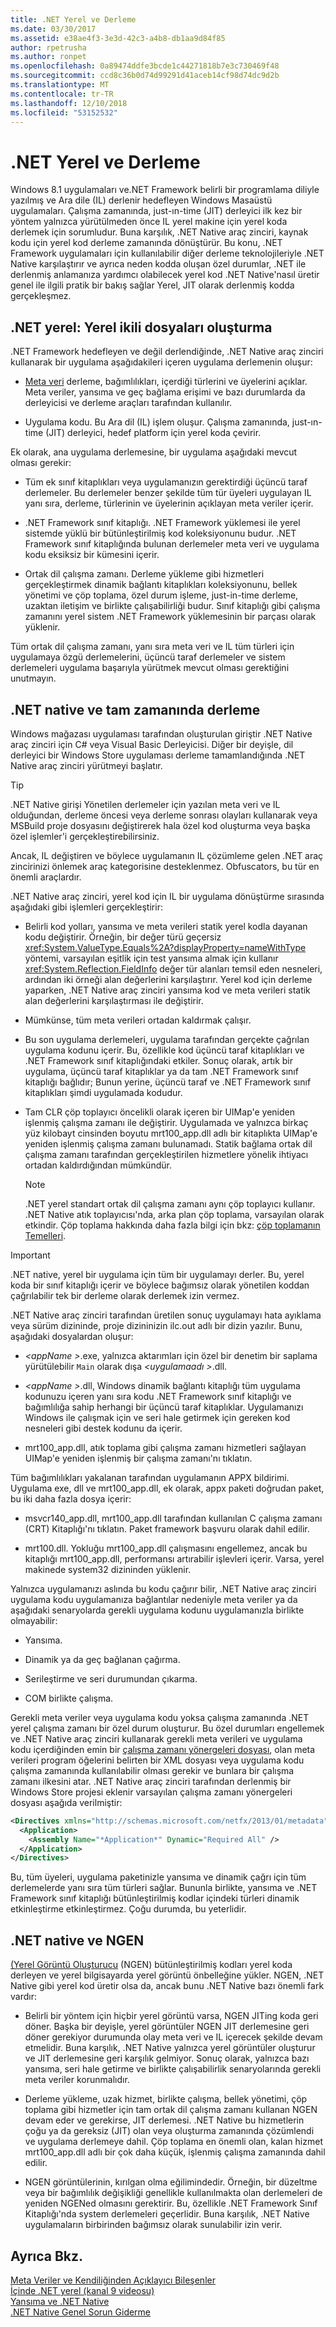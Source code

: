 ```yaml
---
title: .NET Yerel ve Derleme
ms.date: 03/30/2017
ms.assetid: e38ae4f3-3e3d-42c3-a4b8-db1aa9d84f85
author: rpetrusha
ms.author: ronpet
ms.openlocfilehash: 0a89474ddfe3bcde1c44271818b7e3c730469f48
ms.sourcegitcommit: ccd8c36b0d74d99291d41aceb14cf98d74dc9d2b
ms.translationtype: MT
ms.contentlocale: tr-TR
ms.lasthandoff: 12/10/2018
ms.locfileid: "53152532"
---
```

# <a name="net-native-and-compilation"></a>.NET Yerel ve Derleme
Windows 8.1 uygulamaları ve.NET Framework belirli bir programlama diliyle yazılmış ve Ara dile (IL) derlenir hedefleyen Windows Masaüstü uygulamaları. Çalışma zamanında, just-ın-time (JIT) derleyici ilk kez bir yöntem yalnızca yürütülmeden önce IL yerel makine için yerel koda derlemek için sorumludur. Buna karşılık, .NET Native araç zinciri, kaynak kodu için yerel kod derleme zamanında dönüştürür. Bu konu, .NET Framework uygulamaları için kullanılabilir diğer derleme teknolojileriyle .NET Native karşılaştırır ve ayrıca neden kodda oluşan özel durumlar, .NET ile derlenmiş anlamanıza yardımcı olabilecek yerel kod .NET Native'nasıl üretir genel ile ilgili pratik bir bakış sağlar Yerel, JIT olarak derlenmiş kodda gerçekleşmez.  
  
## <a name="net-native-generating-native-binaries"></a>.NET yerel: Yerel ikili dosyaları oluşturma  
 .NET Framework hedefleyen ve değil derlendiğinde, .NET Native araç zinciri kullanarak bir uygulama aşağıdakileri içeren uygulama derlemenin oluşur:  
  
-   [Meta veri](../../../docs/standard/metadata-and-self-describing-components.md) derleme, bağımlılıkları, içerdiği türlerini ve üyelerini açıklar. Meta veriler, yansıma ve geç bağlama erişimi ve bazı durumlarda da derleyicisi ve derleme araçları tarafından kullanılır.  
  
-   Uygulama kodu. Bu Ara dil (IL) işlem oluşur. Çalışma zamanında, just-ın-time (JIT) derleyici, hedef platform için yerel koda çevirir.  
  
 Ek olarak, ana uygulama derlemesine, bir uygulama aşağıdaki mevcut olması gerekir:  
  
-   Tüm ek sınıf kitaplıkları veya uygulamanızın gerektirdiği üçüncü taraf derlemeler. Bu derlemeler benzer şekilde tüm tür üyeleri uygulayan IL yanı sıra, derleme, türlerinin ve üyelerinin açıklayan meta veriler içerir.  
  
-   .NET Framework sınıf kitaplığı. .NET Framework yüklemesi ile yerel sistemde yüklü bir bütünleştirilmiş kod koleksiyonunu budur. .NET Framework sınıf kitaplığında bulunan derlemeler meta veri ve uygulama kodu eksiksiz bir kümesini içerir.  
  
-   Ortak dil çalışma zamanı. Derleme yükleme gibi hizmetleri gerçekleştirmek dinamik bağlantı kitaplıkları koleksiyonunu, bellek yönetimi ve çöp toplama, özel durum işleme, just-in-time derleme, uzaktan iletişim ve birlikte çalışabilirliği budur. Sınıf kitaplığı gibi çalışma zamanını yerel sistem .NET Framework yüklemesinin bir parçası olarak yüklenir.  
  
 Tüm ortak dil çalışma zamanı, yanı sıra meta veri ve IL tüm türleri için uygulamaya özgü derlemelerini, üçüncü taraf derlemeler ve sistem derlemeleri uygulama başarıyla yürütmek mevcut olması gerektiğini unutmayın.  
  
## <a name="net-native-and-just-in-time-compilation"></a>.NET native ve tam zamanında derleme  
 Windows mağazası uygulaması tarafından oluşturulan giriştir .NET Native araç zinciri için C# veya Visual Basic Derleyicisi. Diğer bir deyişle, dil derleyici bir Windows Store uygulaması derleme tamamlandığında .NET Native araç zinciri yürütmeyi başlatır.  
  
> [!TIP]
>  .NET Native girişi Yönetilen derlemeler için yazılan meta veri ve IL olduğundan, derleme öncesi veya derleme sonrası olayları kullanarak veya MSBuild proje dosyasını değiştirerek hala özel kod oluşturma veya başka özel işlemler'i gerçekleştirebilirsiniz.  
>   
>  Ancak, IL değiştiren ve böylece uygulamanın IL çözümleme gelen .NET araç zincirinizi önlemek araç kategorisine desteklenmez. Obfuscators, bu tür en önemli araçlardır.  
  
 .NET Native araç zinciri, yerel kod için IL bir uygulama dönüştürme sırasında aşağıdaki gibi işlemleri gerçekleştirir:  
  
-   Belirli kod yolları, yansıma ve meta verileri statik yerel kodla dayanan kodu değiştirir. Örneğin, bir değer türü geçersiz <xref:System.ValueType.Equals%2A?displayProperty=nameWithType> yöntemi, varsayılan eşitlik için test yansıma almak için kullanır <xref:System.Reflection.FieldInfo> değer tür alanları temsil eden nesneleri, ardından iki örneği alan değerlerini karşılaştırır. Yerel kod için derleme yaparken, .NET Native araç zinciri yansıma kod ve meta verileri statik alan değerlerini karşılaştırması ile değiştirir.  
  
-   Mümkünse, tüm meta verileri ortadan kaldırmak çalışır.  
  
-   Bu son uygulama derlemeleri, uygulama tarafından gerçekte çağrılan uygulama kodunu içerir. Bu, özellikle kod üçüncü taraf kitaplıkları ve .NET Framework sınıf kitaplığındaki etkiler. Sonuç olarak, artık bir uygulama, üçüncü taraf kitaplıklar ya da tam .NET Framework sınıf kitaplığı bağlıdır; Bunun yerine, üçüncü taraf ve .NET Framework sınıf kitaplıkları şimdi uygulamada kodudur.  
  
-   Tam CLR çöp toplayıcı öncelikli olarak içeren bir UIMap'e yeniden işlenmiş çalışma zamanı ile değiştirir. Uygulamada ve yalnızca birkaç yüz kilobayt cinsinden boyutu mrt100_app.dll adlı bir kitaplıkta UIMap'e yeniden işlenmiş çalışma zamanı bulunamadı. Statik bağlama ortak dil çalışma zamanı tarafından gerçekleştirilen hizmetlere yönelik ihtiyacı ortadan kaldırdığından mümkündür.  
  
    > [!NOTE]
    >  .NET yerel standart ortak dil çalışma zamanı aynı çöp toplayıcı kullanır. .NET Native atık toplayıcısı'nda, arka plan çöp toplama, varsayılan olarak etkindir. Çöp toplama hakkında daha fazla bilgi için bkz: [çöp toplamanın Temelleri](../../../docs/standard/garbage-collection/fundamentals.md).  
  
> [!IMPORTANT]
>  .NET native, yerel bir uygulama için tüm bir uygulamayı derler. Bu, yerel koda bir sınıf kitaplığı içerir ve böylece bağımsız olarak yönetilen koddan çağrılabilir tek bir derleme olarak derlemek izin vermez.  
  
 .NET Native araç zinciri tarafından üretilen sonuç uygulamayı hata ayıklama veya sürüm dizininde, proje dizininizin ilc.out adlı bir dizin yazılır. Bunu, aşağıdaki dosyalardan oluşur:  
  
-   *\<appName >*.exe, yalnızca aktarımları için özel bir denetim bir saplama yürütülebilir `Main` olarak dışa  *\<uygulamaadı >*.dll.  
  
-   *\<appName >*.dll, Windows dinamik bağlantı kitaplığı tüm uygulama kodunuzu içeren yanı sıra kodu .NET Framework sınıf kitaplığı ve bağımlılığa sahip herhangi bir üçüncü taraf kitaplıklar.  Uygulamanızı Windows ile çalışmak için ve seri hale getirmek için gereken kod nesneleri gibi destek kodunu da içerir.  
  
-   mrt100_app.dll, atık toplama gibi çalışma zamanı hizmetleri sağlayan UIMap'e yeniden işlenmiş bir çalışma zamanı'nı tıklatın.  
  
 Tüm bağımlılıkları yakalanan tarafından uygulamanın APPX bildirimi.  Uygulama exe, dll ve mrt100_app.dll, ek olarak, appx paketi doğrudan paket, bu iki daha fazla dosya içerir:  
  
-   msvcr140_app.dll, mrt100_app.dll tarafından kullanılan C çalışma zamanı (CRT) Kitaplığı'nı tıklatın. Paket framework başvuru olarak dahil edilir.  
  
-   mrt100.dll. Yokluğu mrt100_app.dll çalışmasını engellemez, ancak bu kitaplığı mrt100_app.dll, performansı artırabilir işlevleri içerir. Varsa, yerel makinede system32 dizininden yüklenir.  
  
 Yalnızca uygulamanızı aslında bu kodu çağırır bilir, .NET Native araç zinciri uygulama kodu uygulamanıza bağlantılar nedeniyle meta veriler ya da aşağıdaki senaryolarda gerekli uygulama kodunu uygulamanızla birlikte olmayabilir:  
  
-   Yansıma.  
  
-   Dinamik ya da geç bağlanan çağırma.  
  
-   Serileştirme ve seri durumundan çıkarma.  
  
-   COM birlikte çalışma.  
  
 Gerekli meta veriler veya uygulama kodu yoksa çalışma zamanında .NET yerel çalışma zamanı bir özel durum oluşturur. Bu özel durumları engellemek ve .NET Native araç zinciri kullanarak gerekli meta verileri ve uygulama kodu içerdiğinden emin bir [çalışma zamanı yönergeleri dosyası](../../../docs/framework/net-native/runtime-directives-rd-xml-configuration-file-reference.md), olan meta verileri program öğelerini belirten bir XML dosyası veya uygulama kodu çalışma zamanında kullanılabilir olması gerekir ve bunlara bir çalışma zamanı ilkesini atar. .NET Native araç zinciri tarafından derlenmiş bir Windows Store projesi eklenir varsayılan çalışma zamanı yönergeleri dosyası aşağıda verilmiştir:  
  
```xml  
<Directives xmlns="http://schemas.microsoft.com/netfx/2013/01/metadata">  
  <Application>  
    <Assembly Name="*Application*" Dynamic="Required All" />  
  </Application>  
</Directives>  
```  
  
 Bu, tüm üyeleri, uygulama paketinizle yansıma ve dinamik çağrı için tüm derlemelerde yanı sıra tüm türleri sağlar. Bununla birlikte, yansıma ve .NET Framework sınıf kitaplığı bütünleştirilmiş kodlar içindeki türleri dinamik etkinleştirme etkinleştirmez. Çoğu durumda, bu yeterlidir.  
  
## <a name="net-native-and-ngen"></a>.NET native ve NGEN  
 [(Yerel Görüntü Oluşturucu](../../../docs/framework/tools/ngen-exe-native-image-generator.md) (NGEN) bütünleştirilmiş kodları yerel koda derleyen ve yerel bilgisayarda yerel görüntü önbelleğine yükler. NGEN, .NET Native gibi yerel kod üretir olsa da, ancak bunu .NET Native bazı önemli fark vardır:  
  
-   Belirli bir yöntem için hiçbir yerel görüntü varsa, NGEN JITing koda geri döner. Başka bir deyişle, yerel görüntüler NGEN JIT derlemesine geri döner gerekiyor durumunda olay meta veri ve IL içerecek şekilde devam etmelidir. Buna karşılık, .NET Native yalnızca yerel görüntüler oluşturur ve JIT derlemesine geri karşılık gelmiyor. Sonuç olarak, yalnızca bazı yansıma, seri hale getirme ve birlikte çalışabilirlik senaryolarında gerekli meta veriler korunmalıdır.  
  
-   Derleme yükleme, uzak hizmet, birlikte çalışma, bellek yönetimi, çöp toplama gibi hizmetler için tam ortak dil çalışma zamanı kullanan NGEN devam eder ve gerekirse, JIT derlemesi. .NET Native bu hizmetlerin çoğu ya da gereksiz (JIT) olan veya oluşturma zamanında çözümlendi ve uygulama derlemeye dahil. Çöp toplama en önemli olan, kalan hizmet mrt100_app.dll adlı bir çok daha küçük, işlenmiş çalışma zamanında dahil edilir.  
  
-   NGEN görüntülerinin, kırılgan olma eğilimindedir. Örneğin, bir düzeltme veya bir bağımlılık değişikliği genellikle kullanılmakta olan derlemeleri de yeniden NGENed olmasını gerektirir. Bu, özellikle .NET Framework Sınıf Kitaplığı'nda system derlemeleri geçerlidir. Buna karşılık, .NET Native uygulamaların birbirinden bağımsız olarak sunulabilir izin verir.  
  
## <a name="see-also"></a>Ayrıca Bkz.  
 [Meta Veriler ve Kendiliğinden Açıklayıcı Bileşenler](../../../docs/standard/metadata-and-self-describing-components.md)  
 [İçinde .NET yerel (kanal 9 videosu)](https://channel9.msdn.com/Shows/Going+Deep/Inside-NET-Native)  
 [Yansıma ve .NET Native](../../../docs/framework/net-native/reflection-and-net-native.md)  
 [.NET Native Genel Sorun Giderme](../../../docs/framework/net-native/net-native-general-troubleshooting.md)
